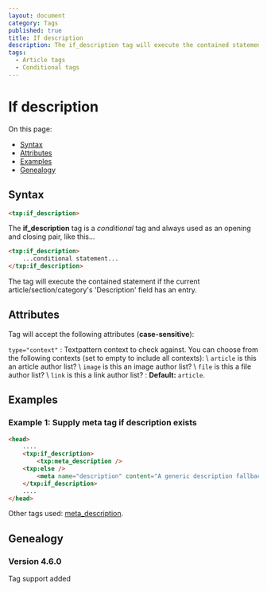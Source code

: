 ```yaml
---
layout: document
category: Tags
published: true
title: If description
description: The if_description tag will execute the contained statement if the current article/section/category's 'Description' field has an entry.
tags:
  - Article tags
  - Conditional tags
---
```


# If description

On this page:

* [Syntax](#syntax)
* [Attributes](#attributes)
* [Examples](#examples)
* [Genealogy](#genealogy)

## Syntax

~~~ html
<txp:if_description>
~~~

The **if_description** tag is a *conditional* tag and always used as an opening and closing pair, like this...

~~~ html
<txp:if_description>
    ...conditional statement...
</txp:if_description>
~~~

The tag will execute the contained statement if the current article/section/category's 'Description' field has an entry.

## Attributes

Tag will accept the following attributes (**case-sensitive**):

`type="context"`
: Textpattern context to check against. You can choose from the following contexts (set to empty to include all contexts): \\
`article` is this an article author list? \\
`image` is this an image author list? \\
`file` is this a file author list? \\
`link` is this a link author list?
: **Default:** `article`.

## Examples

### Example 1: Supply meta tag if description exists

~~~ html
<head>
    ....
    <txp:if_description>
        <txp:meta_description />
    <txp:else />
        <meta name="description" content="A generic description fallback, possibly about bacon." />
    </txp:if_description>
    ....
</head>
~~~

Other tags used: [meta_description](meta_description).

## Genealogy

### Version 4.6.0

Tag support added
